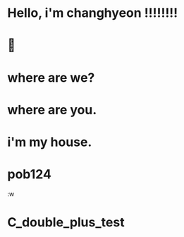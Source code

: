 

Hello, i'm changhyeon !!!!!!!!
=======
:pray:
=======
where are we?
=======
where are you.
=======
i'm my house.
=======

# pob124

:w

# C_double_plus_test
